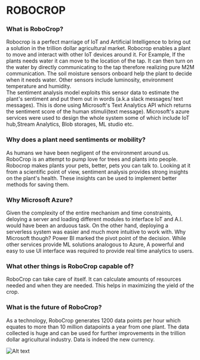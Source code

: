 # ROBOCROP
### What is RoboCrop?  
  Robocrop is a perfect marriage of IoT and Artificial Intelligence to bring out a solution in the trillion dollar agricultural market. Robocrop enables a plant to move and interact with other IoT devices around it. For Example, If the plants needs water it can move to the location of the tap. It can then turn on the water by directly communicating to the tap therefore realizing pure M2M communication. The soil moisture sensors onboard help the plant to decide when it needs water. Other sensors include luminosity, environment temperature and humidity.   
  The sentiment analysis model exploits this sensor data to estimate the plant's sentiment and put them out in words (a.k.a slack messages/ text messages). This is done using Microsoft's Text Analytics API which returns the sentiment score of the human stimuli(text message). Microsoft's azure services were used to design the whole system some of which include IoT hub,Stream Analytics, Blob storages, ML studio etc.
  
### Why does a plant need sentiments or mobility?  
  As humans we have been negligent of the environment around us. RoboCrop is an attempt to pump love for trees and plants into people. Robocrop makes plants your pets, better, pets you can talk to. Looking at it from a scientific point of view, sentiment analysis provides strong insights on the plant's health. These insights can be used to implement better methods for saving them.

### Why Microsoft Azure?  
 Given the complexity of the entire mechanism and time constraints, deloying a server and loading different modules to interface IoT and A.I. would have been an arduous task. On the other hand, deploying a serverless system was easier and much more intuitive to work with. Why Microsoft though? Power BI marked the pivot point of the decision. While other services provide ML solutions analogous to Azure, A powerful and easy to use UI interface was required to provide real time analytics to users.
 
### What other things is RoboCrop capable of?  
 RoboCrop can take care of itself. It can calculate amounts of resources needed and when they are needed. This helps in maximizing the yield of the crop.

### What is the future of RoboCrop?
 As a technology, RoboCrop generates 1200 data points per hour which equates to more than 10 million datapoints a year from one plant. The data collected is huge and can be used for further improvements in the trillion dollar agricultural industry. Data is indeed the new currency.

![Alt text](https://image-store.slidesharecdn.com/d1079a31-ba38-4938-9127-a3103265b4d3-original.jpeg)
